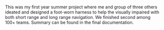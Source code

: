 This was my first year summer project where me and group of three others ideated and designed a foot-worn harness to help the visually impaired with both short range and long range navigation. We finished second among 100+ teams.
Summary can be found in the final documentation.
